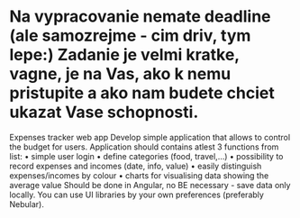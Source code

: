Na vypracovanie nemate deadline (ale samozrejme - cim driv, tym lepe:)
Zadanie je velmi kratke, vagne, je na Vas, ako k nemu pristupite a ako nam budete chciet ukazat Vase schopnosti.
===========================
Expenses tracker web app
Develop simple application that allows to control the budget for users.
Application should contains atlest 3 functions from list:
• simple user login
• define categories (food, travel,…)
• possibility to record expenses and incomes (date, info, value)
• easily distinguish expenses/incomes by colour
• charts for visualising data showing the average value
Should be done in Angular, no BE necessary - save data only locally. You can use UI libraries by your own preferences (preferably Nebular).